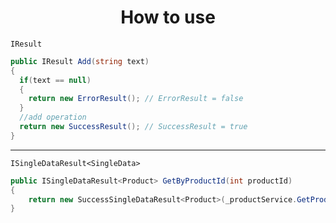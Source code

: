 <h1 align="center">How to use</h1>


`IResult`
```c#
public IResult Add(string text)
{
  if(text == null)
  {
    return new ErrorResult(); // ErrorResult = false
  }
  //add operation
  return new SuccessResult(); // SuccessResult = true
}
```
<hr/>

`ISingleDataResult<SingleData>`
```c#
public ISingleDataResult<Product> GetByProductId(int productId)
{
    return new SuccessSingleDataResult<Product>(_productService.GetProduct(product=>product==productId));
}
```
